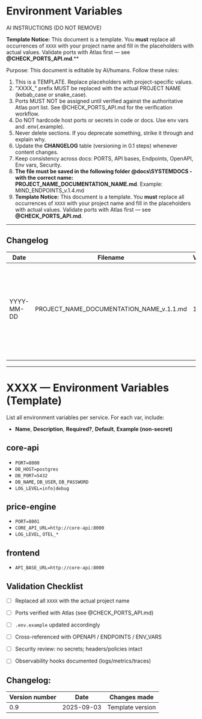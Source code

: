 # Environment Variables

AI INSTRUCTIONS (DO NOT REMOVE)

**Template Notice:** This document is a template. You **must** replace all occurrences of `XXXX` with your project name and fill in the placeholders with actual values. Validate ports with Atlas first — see **@CHECK_PORTS_API.md**.**

Purpose: This document is editable by AI/humans. Follow these rules:

1) This is a TEMPLATE. Replace placeholders with project-specific values.
2) "XXXX_" prefix MUST be replaced with the actual PROJECT NAME (kebab_case or snake_case).
3) Ports MUST NOT be assigned until verified against the authoritative Atlas port list.
   See @CHECK_PORTS_API.md for the verification workflow.
4) Do NOT hardcode host ports or secrets in code or docs. Use env vars and .env(.example).
5) Never delete sections. If you deprecate something, strike it through and explain why.
6) Update the **CHANGELOG** table (versioning in 0.1 steps) whenever content changes.
7) Keep consistency across docs: PORTS, API bases, Endpoints, OpenAPI, Env vars, Security.
8) **The file must be saved in the following folder @docs\SYSTEMDOCS - with the correct name: PROJECT_NAME_DOCUMENTATION_NAME.md**. Example: MIND_ENDPOINTS_v.1.4.md
9) **Template Notice:** This document is a template. You **must** replace all occurrences of `XXXX` with your project name and fill in the placeholders with actual values. Validate ports with Atlas first — see **@CHECK_PORTS_API.md**.

------

## **Changelog**

| Date       | Filename                                 | Version | Changes                                          | Author                                                       |
| ---------- | ---------------------------------------- | ------- | ------------------------------------------------ | ------------------------------------------------------------ |
| YYYY-MM-DD | PROJECT_NAME_DOCUMENTATION_NAME_v.1.1.md | 1.1     | Write the changes that are made in the file here | If you are an agent write what agent you are (example - Gemini, Chat GPT 5) |
|            |                                          |         |                                                  |                                                              |
|            |                                          |         |                                                  |                                                              |

------



# XXXX — Environment Variables (Template)

List all environment variables per service. For each var, include:
- **Name**, **Description**, **Required?**, **Default**, **Example (non-secret)**

## core-api
- `PORT=8000`
- `DB_HOST=postgres`
- `DB_PORT=5432`
- `DB_NAME`, `DB_USER`, `DB_PASSWORD`
- `LOG_LEVEL=info|debug`

## price-engine
- `PORT=8001`
- `CORE_API_URL=http://core-api:8000`
- `LOG_LEVEL`, `OTEL_*`

## frontend
- `API_BASE_URL=http://core-api:8000`


## Validation Checklist
- [ ] Replaced all `XXXX` with the actual project name
- [ ] Ports verified with Atlas (see @CHECK_PORTS_API.md)
- [ ] `.env.example` updated accordingly
- [ ] Cross-referenced with OPENAPI / ENDPOINTS / ENV_VARS
- [ ] Security review: no secrets; headers/policies intact
- [ ] Observability hooks documented (logs/metrics/traces)


## Changelog:  

| Version number | Date       | Changes made     |
| -------------- | ---------- | ---------------- |
| 0.9            | 2025-09-03 | Template version |

